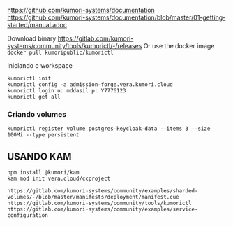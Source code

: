 https://github.com/kumori-systems/documentation
https://github.com/kumori-systems/documentation/blob/master/01-getting-started/manual.adoc


Download binary https://gitlab.com/kumori-systems/community/tools/kumorictl/-/releases
Or use the docker image `docker pull kumoripublic/kumorictl`

Iniciando o workspace

```
kumorictl init
kumorictl config -a admission-forge.vera.kumori.cloud
kumorictl login u: mddasil p: Y7776123
kumorictl get all
```

### Criando volumes
```
kumorictl register volume postgres-keycloak-data --items 3 --size 100Mi --type persistent
```


## USANDO KAM
```
npm install @kumori/kam
kam mod init vera.cloud/ccproject

https://gitlab.com/kumori-systems/community/examples/sharded-volumes/-/blob/master/manifests/deployment/manifest.cue
https://gitlab.com/kumori-systems/community/tools/kumorictl
https://gitlab.com/kumori-systems/community/examples/service-configuration